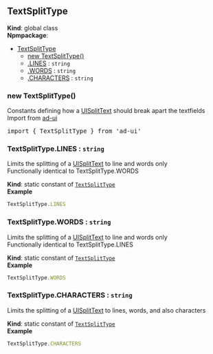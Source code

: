<a name="TextSplitType"></a>

## TextSplitType
**Kind**: global class  
**Npmpackage**:   

* [TextSplitType](#TextSplitType)
    * [new TextSplitType()](#new_TextSplitType_new)
    * [.LINES](#TextSplitType.LINES) : <code>string</code>
    * [.WORDS](#TextSplitType.WORDS) : <code>string</code>
    * [.CHARACTERS](#TextSplitType.CHARACTERS) : <code>string</code>

<a name="new_TextSplitType_new"></a>

### new TextSplitType()
Constants defining how a [UISplitText](#UISplitText) should break apart the textfields<br>
Import from <a href="https://github.com/ff0000-ad-tech/ad-ui">ad-ui</a>
<pre class="sunlight-highlight-javascript">
import { TextSplitType } from 'ad-ui'
</pre>

<a name="TextSplitType.LINES"></a>

### TextSplitType.LINES : <code>string</code>
Limits the splitting of a [UISplitText](#UISplitText) to line and words only<br>
Functionally identical to TextSplitType.WORDS

**Kind**: static constant of [<code>TextSplitType</code>](#TextSplitType)  
**Example**  
```js
TextSplitType.LINES
```
<a name="TextSplitType.WORDS"></a>

### TextSplitType.WORDS : <code>string</code>
Limits the splitting of a [UISplitText](#UISplitText) to line and words only<br>
Functionally identical to TextSplitType.LINES

**Kind**: static constant of [<code>TextSplitType</code>](#TextSplitType)  
**Example**  
```js
TextSplitType.WORDS
```
<a name="TextSplitType.CHARACTERS"></a>

### TextSplitType.CHARACTERS : <code>string</code>
Limits the splitting of a [UISplitText](#UISplitText) to lines, words, and also characters

**Kind**: static constant of [<code>TextSplitType</code>](#TextSplitType)  
**Example**  
```js
TextSplitType.CHARACTERS
```
